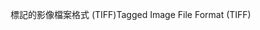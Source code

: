 <span data-ttu-id="7a96c-101">標記的影像檔案格式 (TIFF)</span><span class="sxs-lookup"><span data-stu-id="7a96c-101">Tagged Image File Format (TIFF)</span></span>